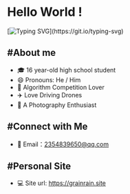 # Hello World !

[![Typing SVG](https://readme-typing-svg.demolab.com?font=Fira+Code&pause=1000&color=08538A&vCenter=true&width=435&lines=Stay+Hungry%2C+Stay+Foolish.)](https://git.io/typing-svg)

## #About me

- 🎓 16 year-old high school student
- 😄 Pronouns: He / Him
- 🎈 Algorithm Competition Lover
- ✈️ Love Driving Drones
- 📸 A Photography Enthusiast

## #Connect with Me

- 📧 Email：2354839650@qq.com

## #Personal Site

- 💻 Site url: https://grainrain.site
